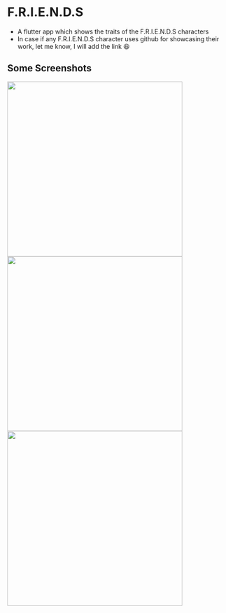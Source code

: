 # F.R.I.E.N.D.S

- A flutter app which shows the traits of the F.R.I.E.N.D.S characters
- In case if any F.R.I.E.N.D.S character uses github for showcasing their work, let me know, I will add the link :laughing:

## Some Screenshots

<img src="https://user-images.githubusercontent.com/86592569/141294502-49db4a5a-b666-4772-8753-3fdee07315da.jpg" width="400" img align="left">
<img src="https://user-images.githubusercontent.com/86592569/141294507-a22b8168-41c0-4d67-b9ff-348ec0847342.jpg" width="400" img align="left">
<img src="https://user-images.githubusercontent.com/86592569/141294512-21059892-45e1-422d-8411-8e3f79a5c364.jpg" width="400" img align="left">
